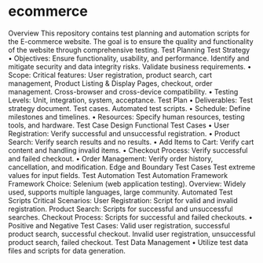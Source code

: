 # ecommerce
Overview
This repository contains test planning and automation scripts for the E-commerce website. The goal is to ensure the quality and functionality of the website through comprehensive testing.
Test Planning
Test Strategy
•	Objectives:
	Ensure functionality, usability, and performance.
	Identify and mitigate security and data integrity risks.
	Validate business requirements.
•	Scope:
	Critical features: User registration, product search, cart management, Product Listing & Display Pages, checkout, order management.
	Cross-browser and cross-device compatibility.
•	Testing Levels:
	Unit, integration, system, acceptance.
Test Plan
•	Deliverables:
	Test strategy document.
	Test cases.
	Automated test scripts.
•	Schedule:
	Define milestones and timelines.
•	Resources:
	Specify human resources, testing tools, and hardware.
Test Case Design
Functional Test Cases
•	User Registration:
	Verify successful and unsuccessful registration.
•	Product Search:
	Verify search results and no results.
•	Add Items to Cart:
	Verify cart content and handling invalid items.
•	Checkout Process:
	Verify successful and failed checkout.
•	Order Management:
	Verify order history, cancellation, and modification.
Edge and Boundary Test Cases
	Test extreme values for input fields.
Test Automation
Test Automation Framework
	Framework Choice: Selenium (web application testing).
	Overview: Widely used, supports multiple languages, large community.
Automated Test Scripts
	Critical Scenarios:
	User Registration: Script for valid and invalid registration.
	Product Search: Scripts for successful and unsuccessful searches.
	Checkout Process: Scripts for successful and failed checkouts.
•	Positive and Negative Test Cases:
	Valid user registration, successful product search, successful checkout.
	Invalid user registration, unsuccessful product search, failed checkout.
Test Data Management
•	Utilize test data files and scripts for data generation.


